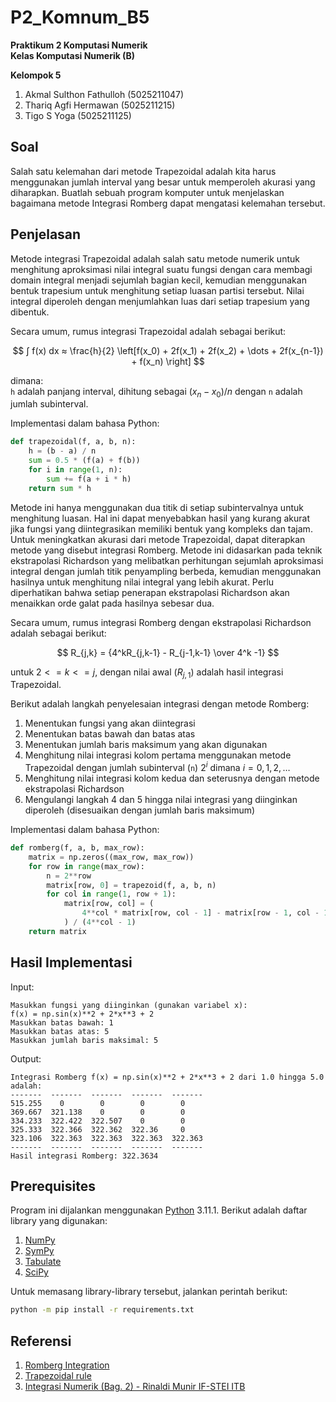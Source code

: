 # P2_Komnum_B5

**Praktikum 2 Komputasi Numerik**  
**Kelas Komputasi Numerik (B)**

**Kelompok 5**

1. Akmal Sulthon Fathulloh (5025211047)
2. Thariq Agfi Hermawan (5025211215)
3. Tigo S Yoga (5025211125)

## Soal

Salah satu kelemahan dari metode Trapezoidal adalah kita harus menggunakan jumlah interval yang besar untuk memperoleh akurasi yang diharapkan. Buatlah sebuah program komputer untuk menjelaskan bagaimana metode Integrasi Romberg dapat mengatasi kelemahan tersebut.

## Penjelasan

Metode integrasi Trapezoidal adalah salah satu metode numerik untuk menghitung aproksimasi nilai integral suatu fungsi dengan cara membagi domain integral menjadi sejumlah bagian kecil, kemudian menggunakan bentuk trapesium untuk menghitung setiap luasan partisi tersebut. Nilai integral diperoleh dengan menjumlahkan luas dari setiap trapesium yang dibentuk.

Secara umum, rumus integrasi Trapezoidal adalah sebagai berikut:

$$
∫ f(x) dx ≈ \frac{h}{2} \left[f(x_0) + 2f(x_1) + 2f(x_2) + \dots + 2f(x_{n-1}) + f(x_n) \right]
$$

dimana:  
`h` adalah panjang interval, dihitung sebagai $(x_n - x_0)/n%$ dengan `n` adalah jumlah subinterval.

Implementasi dalam bahasa Python:

```python
def trapezoidal(f, a, b, n):
    h = (b - a) / n
    sum = 0.5 * (f(a) + f(b))
    for i in range(1, n):
        sum += f(a + i * h)
    return sum * h
```

Metode ini hanya menggunakan dua titik di setiap subintervalnya untuk menghitung luasan. Hal ini dapat menyebabkan hasil yang kurang akurat jika fungsi yang diintegrasikan memiliki bentuk yang kompleks dan tajam. Untuk meningkatkan akurasi dari metode Trapezoidal, dapat diterapkan metode yang disebut integrasi Romberg. Metode ini didasarkan pada teknik ekstrapolasi Richardson yang melibatkan perhitungan sejumlah aproksimasi integral dengan jumlah titik penyampling berbeda, kemudian menggunakan hasilnya untuk menghitung nilai integral yang lebih akurat. Perlu diperhatikan bahwa setiap penerapan ekstrapolasi Richardson akan menaikkan orde galat pada hasilnya sebesar dua.

Secara umum, rumus integrasi Romberg dengan ekstrapolasi Richardson adalah sebagai berikut:

$$
R_{j,k} = {4^kR_{j,k-1} - R_{j-1,k-1} \over 4^k -1}
$$

untuk $2<=k<=j$, dengan nilai awal ($R_{j,1}$) adalah hasil integrasi Trapezoidal.

Berikut adalah langkah penyelesaian integrasi dengan metode Romberg:

1. Menentukan fungsi yang akan diintegrasi
2. Menentukan batas bawah dan batas atas
3. Menentukan jumlah baris maksimum yang akan digunakan
4. Menghitung nilai integrasi kolom pertama menggunakan metode Trapezoidal dengan jumlah subinterval (`n`) $2^i$ dimana $i=0,1,2,\dots$
5. Menghitung nilai integrasi kolom kedua dan seterusnya dengan metode ekstrapolasi Richardson
6. Mengulangi langkah 4 dan 5 hingga nilai integrasi yang diinginkan diperoleh (disesuaikan dengan jumlah baris maksimum)

Implementasi dalam bahasa Python:

```python
def romberg(f, a, b, max_row):
    matrix = np.zeros((max_row, max_row))
    for row in range(max_row):
        n = 2**row
        matrix[row, 0] = trapezoid(f, a, b, n)
        for col in range(1, row + 1):
            matrix[row, col] = (
                4**col * matrix[row, col - 1] - matrix[row - 1, col - 1]
            ) / (4**col - 1)
    return matrix
```

## Hasil Implementasi

Input:

```
Masukkan fungsi yang diinginkan (gunakan variabel x):
f(x) = np.sin(x)**2 + 2*x**3 + 2
Masukkan batas bawah: 1
Masukkan batas atas: 5
Masukkan jumlah baris maksimal: 5
```

Output:

```
Integrasi Romberg f(x) = np.sin(x)**2 + 2*x**3 + 2 dari 1.0 hingga 5.0 adalah:
-------  -------  -------  -------  -------
515.255    0        0        0        0
369.667  321.138    0        0        0
334.233  322.422  322.507    0        0
325.333  322.366  322.362  322.36     0
323.106  322.363  322.363  322.363  322.363
-------  -------  -------  -------  -------
Hasil integrasi Romberg: 322.3634
```

## Prerequisites

Program ini dijalankan menggunakan [Python](https://www.python.org/) 3.11.1.
Berikut adalah daftar library yang digunakan:

1. [NumPy](https://numpy.org/)
2. [SymPy](https://www.sympy.org/en/index.html)
3. [Tabulate](https://pypi.org/project/tabulate/)
4. [SciPy](https://www.scipy.org/)

Untuk memasang library-library tersebut, jalankan perintah berikut:

```bash
python -m pip install -r requirements.txt
```

## Referensi

1. [Romberg Integration](https://en.wikipedia.org/wiki/Romberg%27s_method)
2. [Trapezoidal rule](https://en.wikipedia.org/wiki/Trapezoidal_rule)
3. [Integrasi Numerik (Bag. 2) - Rinaldi Munir IF-STEI ITB](<https://informatika.stei.itb.ac.id/~rinaldi.munir/MetNum/2010-2011/Integrasi%20Numerik%20(Bagian%202).pdf>)

